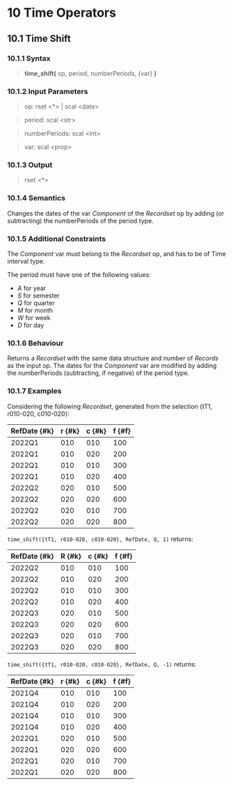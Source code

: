 # 10 Time Operators

## 10.1 Time Shift

### 10.1.1 Syntax

> **time_shift(** op, period, numberPeriods, {var} **)**

### 10.1.2 Input Parameters

> op: rset <*> | scal <date\>

> period: scal <str\>

> numberPeriods: scal <int\>

> var: scal <prop\>

### 10.1.3 Output

> rset <*>

### 10.1.4 Semantics
Changes the dates of the var *Component* of the *Recordset* op by adding (or subtracting) the numberPeriods of the period type.

### 10.1.5 Additional Constraints
The *Component* var must belong to the *Recordset* op, and has to be of Time interval type.

The period must have one of the following values:

- _A_ for year
- _S_ for semester
- _Q_ for quarter
- _M_ for month
- _W_ for week
- _D_ for day

### 10.1.6 Behaviour
Returns a *Recordset* with the same data structure and number of *Records* as the input op. The dates for the *Component* var are modified by adding the numberPeriods (subtracting, if negative) of the period type.

### 10.1.7 Examples
Considering the following *Recordset*, generated from the selection {tT1, r010-020, c010-020}:

| RefDate {#k} | r {#k} | c {#k} | f {#f} |
|--------------|--------|--------|--------|
| 2022Q1       | 010    | 010    | 100    |
| 2022Q1       | 010    | 020    | 200    |
| 2022Q1       | 010    | 010    | 300    |
| 2022Q1       | 010    | 020    | 400    |
| 2022Q2       | 020    | 010    | 500    |
| 2022Q2       | 020    | 020    | 600    |
| 2022Q2       | 020    | 010    | 700    |
| 2022Q2       | 020    | 020    | 800    |

`time_shift({tT1, r010-020, c010-020}, RefDate, Q, 1)` returns:

| RefDate {#k} | R {#k} | c {#k} | f {#f} |
|--------------|--------|--------|--------|
| 2022Q2       | 010    | 010    | 100    |
| 2022Q2       | 010    | 020    | 200    |
| 2022Q2       | 010    | 010    | 300    |
| 2022Q2       | 010    | 020    | 400    |
| 2022Q3       | 020    | 010    | 500    |
| 2022Q3       | 020    | 020    | 600    |
| 2022Q3       | 020    | 010    | 700    |
| 2022Q3       | 020    | 020    | 800    |

`time_shift({tT1, r010-020, c010-020}, RefDate, Q, -1)` returns:

| RefDate {#k} | r {#k} | c {#k} | f {#f} |
|--------------|--------|--------|--------|
| 2021Q4       | 010    | 010    | 100    |
| 2021Q4       | 010    | 020    | 200    |
| 2021Q4       | 010    | 010    | 300    |
| 2021Q4       | 010    | 020    | 400    |
| 2022Q1       | 020    | 010    | 500    |
| 2022Q1       | 020    | 020    | 600    |
| 2022Q1       | 020    | 010    | 700    |
| 2022Q1       | 020    | 020    | 800    |